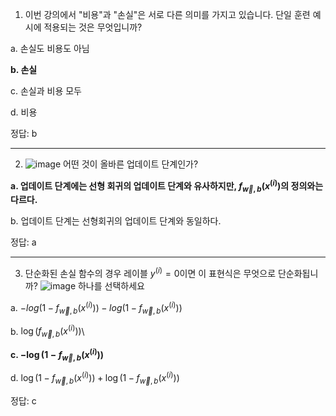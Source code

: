 1. 이번 강의에서 "비용"과 "손실"은 서로 다른 의미를 가지고 있습니다. 단일 훈련 예시에 적용되는 것은 무엇입니까?

  a. 손실도 비용도 아님
  
  **b. 손실**
  
  c. 손실과 비용 모두
  
  d. 비용
 
정답: b

 ---

2. ![image](https://github.com/qlkdkd/MachineLearning/assets/71871927/e6acec79-2646-42b9-8a52-97a9e58728b6)
어떤 것이 올바른 업데이트 단계인가?

  **a. 업데이트 단계에는 선형 회귀의 업데이트 단계와 유사하지만, $f_{\vec{w}, b}(x^{(i)})$의 정의와는 다르다.**
  
  b. 업데이트 단계는 선형회귀의 업데이트 단계와 동일하다.

정답:  a

---

3. 단순화된 손실 함수의 경우 레이블 $y^{(i)}=0$이면 이 표현식은 무엇으로 단순화됩니까?
![image](https://github.com/qlkdkd/MachineLearning/assets/71871927/0bcf4e72-ae8f-4381-b1e1-a4478f38c5d8)
하나를 선택하세요

  a. $-log(1-f_{\vec{w}, b}(x^{(i)}))-log(1-f_{\vec{w}, b}(x^{(i)}))$
  
  b. $\log (f_{\overrightarrow{w},b}(x^{(i)}))$\
  
  **c. $-\log (1-f_{\overrightarrow{w},b}(x^{(i)}))$**
  
  d. $\log (1-f_{\overrightarrow{w},b}(x^{(i)})) + \log (1-f_{\overrightarrow{w},b}(x^{(i)}))$

정답: c
